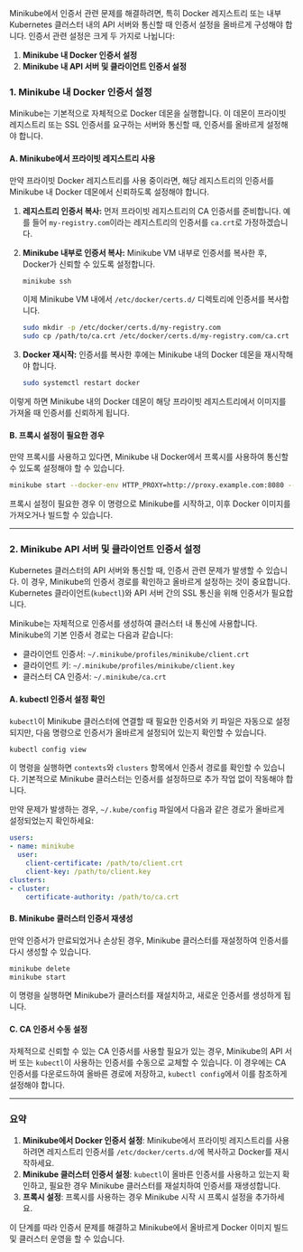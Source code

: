 Minikube에서 인증서 관련 문제를 해결하려면, 특히 Docker 레지스트리 또는 내부 Kubernetes 클러스터 내의 API 서버와 통신할 때 인증서 설정을 올바르게 구성해야 합니다. 인증서 관련 설정은 크게 두 가지로 나뉩니다:

1. **Minikube 내 Docker 인증서 설정**
2. **Minikube 내 API 서버 및 클라이언트 인증서 설정**

### 1. **Minikube 내 Docker 인증서 설정**

Minikube는 기본적으로 자체적으로 Docker 데몬을 실행합니다. 이 데몬이 프라이빗 레지스트리 또는 SSL 인증서를 요구하는 서버와 통신할 때, 인증서를 올바르게 설정해야 합니다.

#### A. **Minikube에서 프라이빗 레지스트리 사용**
만약 프라이빗 Docker 레지스트리를 사용 중이라면, 해당 레지스트리의 인증서를 Minikube 내 Docker 데몬에서 신뢰하도록 설정해야 합니다.

1. **레지스트리 인증서 복사:**
   먼저 프라이빗 레지스트리의 CA 인증서를 준비합니다. 예를 들어 `my-registry.com`이라는 레지스트리의 인증서를 `ca.crt`로 가정하겠습니다.

2. **Minikube 내부로 인증서 복사:**
   Minikube VM 내부로 인증서를 복사한 후, Docker가 신뢰할 수 있도록 설정합니다.

   ```bash
   minikube ssh
   ```

   이제 Minikube VM 내에서 `/etc/docker/certs.d/` 디렉토리에 인증서를 복사합니다.

   ```bash
   sudo mkdir -p /etc/docker/certs.d/my-registry.com
   sudo cp /path/to/ca.crt /etc/docker/certs.d/my-registry.com/ca.crt
   ```

3. **Docker 재시작:**
   인증서를 복사한 후에는 Minikube 내의 Docker 데몬을 재시작해야 합니다.

   ```bash
   sudo systemctl restart docker
   ```

이렇게 하면 Minikube 내의 Docker 데몬이 해당 프라이빗 레지스트리에서 이미지를 가져올 때 인증서를 신뢰하게 됩니다.

#### B. **프록시 설정이 필요한 경우**
만약 프록시를 사용하고 있다면, Minikube 내 Docker에서 프록시를 사용하여 통신할 수 있도록 설정해야 할 수 있습니다.

```bash
minikube start --docker-env HTTP_PROXY=http://proxy.example.com:8080 --docker-env HTTPS_PROXY=https://proxy.example.com:8080
```

프록시 설정이 필요한 경우 이 명령으로 Minikube를 시작하고, 이후 Docker 이미지를 가져오거나 빌드할 수 있습니다.

---

### 2. **Minikube API 서버 및 클라이언트 인증서 설정**

Kubernetes 클러스터의 API 서버와 통신할 때, 인증서 관련 문제가 발생할 수 있습니다. 이 경우, Minikube의 인증서 경로를 확인하고 올바르게 설정하는 것이 중요합니다. Kubernetes 클라이언트(`kubectl`)와 API 서버 간의 SSL 통신을 위해 인증서가 필요합니다.

Minikube는 자체적으로 인증서를 생성하여 클러스터 내 통신에 사용합니다. Minikube의 기본 인증서 경로는 다음과 같습니다:

- 클라이언트 인증서: `~/.minikube/profiles/minikube/client.crt`
- 클라이언트 키: `~/.minikube/profiles/minikube/client.key`
- 클러스터 CA 인증서: `~/.minikube/ca.crt`

#### A. **kubectl 인증서 설정 확인**

`kubectl`이 Minikube 클러스터에 연결할 때 필요한 인증서와 키 파일은 자동으로 설정되지만, 다음 명령으로 인증서가 올바르게 설정되어 있는지 확인할 수 있습니다.

```bash
kubectl config view
```

이 명령을 실행하면 `contexts`와 `clusters` 항목에서 인증서 경로를 확인할 수 있습니다. 기본적으로 Minikube 클러스터는 인증서를 설정하므로 추가 작업 없이 작동해야 합니다.

만약 문제가 발생하는 경우, `~/.kube/config` 파일에서 다음과 같은 경로가 올바르게 설정되었는지 확인하세요:

```yaml
users:
- name: minikube
  user:
    client-certificate: /path/to/client.crt
    client-key: /path/to/client.key
clusters:
- cluster:
    certificate-authority: /path/to/ca.crt
```

#### B. **Minikube 클러스터 인증서 재생성**

만약 인증서가 만료되었거나 손상된 경우, Minikube 클러스터를 재설정하여 인증서를 다시 생성할 수 있습니다.

```bash
minikube delete
minikube start
```

이 명령을 실행하면 Minikube가 클러스터를 재설치하고, 새로운 인증서를 생성하게 됩니다.

#### C. **CA 인증서 수동 설정**

자체적으로 신뢰할 수 있는 CA 인증서를 사용할 필요가 있는 경우, Minikube의 API 서버 또는 `kubectl`이 사용하는 인증서를 수동으로 교체할 수 있습니다. 이 경우에는 CA 인증서를 다운로드하여 올바른 경로에 저장하고, `kubectl config`에서 이를 참조하게 설정해야 합니다.

---

### 요약

1. **Minikube에서 Docker 인증서 설정**: Minikube에서 프라이빗 레지스트리를 사용하려면 레지스트리 인증서를 `/etc/docker/certs.d/`에 복사하고 Docker를 재시작하세요.
2. **Minikube 클러스터 인증서 설정**: `kubectl`이 올바른 인증서를 사용하고 있는지 확인하고, 필요한 경우 Minikube 클러스터를 재설치하여 인증서를 재생성합니다.
3. **프록시 설정**: 프록시를 사용하는 경우 Minikube 시작 시 프록시 설정을 추가하세요.

이 단계를 따라 인증서 문제를 해결하고 Minikube에서 올바르게 Docker 이미지 빌드 및 클러스터 운영을 할 수 있습니다.